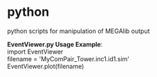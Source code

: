 # python   
python scripts for manipulation of MEGAlib output  

**EventViewer.py Usage Example**:  
import EventViewer  
filename = 'MyComPair_Tower.inc1.id1.sim'  
EventViewer.plot(filename)  
